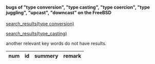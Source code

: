 #### bugs of "type conversion", "type casting", "type coercion", "type juggling", "upcast", "downcast" on the FreeBSD

[search_results(type conversion)](https://bugs.freebsd.org/bugzilla/buglist.cgi?bug_status=__closed__&content=%22type%20conversion%22&no_redirect=1&order=Importance&query_format=specific)

[search_results(type_casting)](https://bugs.freebsd.org/bugzilla/buglist.cgi?bug_status=__closed__&content=%22type%20casting%22&no_redirect=1&order=Importance&query_format=specific)

another relevant key words do not have results.

|num|id|summery|remark|
|----|----|----|----|
